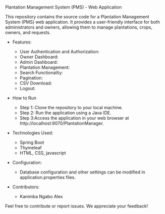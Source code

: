Plantation Management System (PMS) - Web Application

This repository contains the source code for a Plantation Management System (PMS) web application. It provides a user-friendly interface for both administrators and owners, allowing them to manage plantations, crops, owners, and requests.

* Features:
	+ User Authentication and Authorization:
	+ Owner Dashboard:
	+ Admin Dashboard:
	+ Plantation Management:
	+ Search Functionality:
	+ Pagination:
	+ CSV Download:
	+ Logout:

* How to Run
	+ Step 1: Clone the repository to your local machine.
	+ Step 2: Run the application using a Java IDE.
	+ Step 3:Access the application in your web browser at http://localhost:9070/PlantationManager.

* Technologies Used:
	+ Spring Boot
	+ Thymeleaf 
	+ HTML, CSS, javascript

* Configuration:
	+ Database configuration and other settings can be modified in application.properties files.

* Contributors:
	+ Kanimba Ngabo Alex

Feel free to contribute or report issues. We appreciate your feedback!
